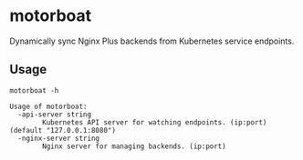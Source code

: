 # motorboat

Dynamically sync Nginx Plus backends from Kubernetes service endpoints.

## Usage

```
motorboat -h
```

```
Usage of motorboat:
  -api-server string
    	Kubernetes API server for watching endpoints. (ip:port) (default "127.0.0.1:8080")
  -nginx-server string
    	Nginx server for managing backends. (ip:port)
```
